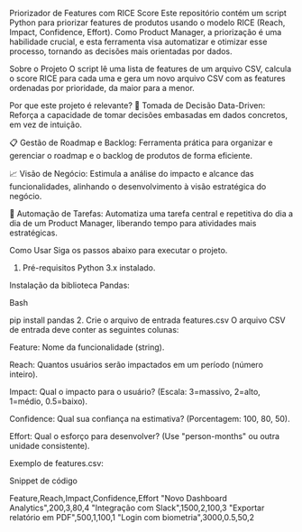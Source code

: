Priorizador de Features com RICE Score
Este repositório contém um script Python para priorizar features de produtos usando o modelo RICE (Reach, Impact, Confidence, Effort). Como Product Manager, a priorização é uma habilidade crucial, e esta ferramenta visa automatizar e otimizar esse processo, tornando as decisões mais orientadas por dados.

Sobre o Projeto
O script lê uma lista de features de um arquivo CSV, calcula o score RICE para cada uma e gera um novo arquivo CSV com as features ordenadas por prioridade, da maior para a menor.

Por que este projeto é relevante?
🚀 Tomada de Decisão Data-Driven: Reforça a capacidade de tomar decisões embasadas em dados concretos, em vez de intuição.

📋 Gestão de Roadmap e Backlog: Ferramenta prática para organizar e gerenciar o roadmap e o backlog de produtos de forma eficiente.

📈 Visão de Negócio: Estimula a análise do impacto e alcance das funcionalidades, alinhando o desenvolvimento à visão estratégica do negócio.

🤖 Automação de Tarefas: Automatiza uma tarefa central e repetitiva do dia a dia de um Product Manager, liberando tempo para atividades mais estratégicas.

Como Usar
Siga os passos abaixo para executar o projeto.

1. Pré-requisitos
Python 3.x instalado.

Instalação da biblioteca Pandas:

Bash

pip install pandas
2. Crie o arquivo de entrada features.csv
O arquivo CSV de entrada deve conter as seguintes colunas:

Feature: Nome da funcionalidade (string).

Reach: Quantos usuários serão impactados em um período (número inteiro).

Impact: Qual o impacto para o usuário? (Escala: 3=massivo, 2=alto, 1=médio, 0.5=baixo).

Confidence: Qual sua confiança na estimativa? (Porcentagem: 100, 80, 50).

Effort: Qual o esforço para desenvolver? (Use "person-months" ou outra unidade consistente).

Exemplo de features.csv:

Snippet de código

Feature,Reach,Impact,Confidence,Effort
"Novo Dashboard Analytics",200,3,80,4
"Integração com Slack",1500,2,100,3
"Exportar relatório em PDF",500,1,100,1
"Login com biometria",3000,0.5,50,2

